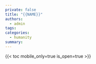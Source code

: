 ```yaml
---
private: false
title: "{{NAME}}"
authors:
  - admin
tags:
categories:
  - humanity
summary:
---
```

{{< toc mobile_only=true is_open=true >}}

